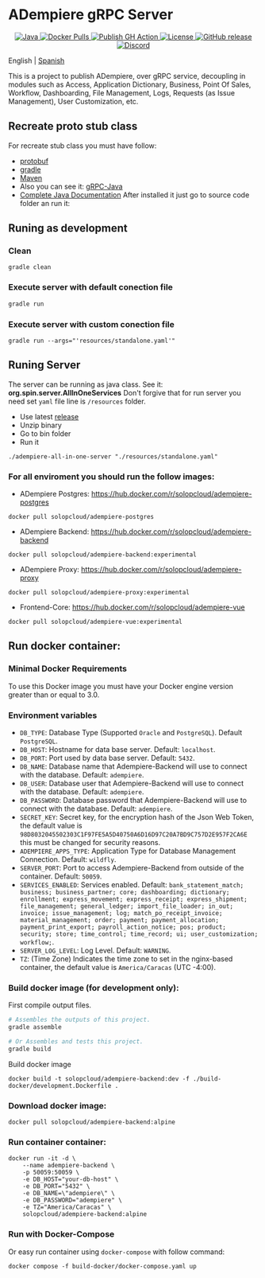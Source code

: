 # ADempiere gRPC Server

<p align="center">
  <a href="https://adoptium.net/es/temurin/releases/?version=11">
    <img src="https://badgen.net/badge/Java/11/orange" alt="Java">
  </a>
  <a href="https://hub.docker.com/r/solopcloud/adempiere-backend">
    <img src="https://img.shields.io/docker/pulls/solopcloud/adempiere-backend.svg" alt="Docker Pulls">
  </a>
  <a href="https://github.com/solop-develop/backend/actions/workflows/publish.yml">
    <img src="https://github.com/solop-develop/backend/actions/workflows/publish.yml/badge.svg" alt="Publish GH Action">
  </a>
  <a href="https://github.com/solop-develop/backend/blob/master/LICENSE">
    <img src="https://img.shields.io/badge/license-GNU/GPL%20(v2)-blue" alt="License">
  </a>
  <a href="https://github.com/solop-develop/backend/releases/latest">
    <img src="https://img.shields.io/github/release/solop-develop/backend.svg" alt="GitHub release">
  </a>
  <a href="https://discord.gg/T6eH6A7PJZ">
    <img src="https://badgen.net/badge/discord/join%20chat" alt="Discord">
  </a>
</p>

English | [Spanish](./README.es.md)

This is a project to publish ADempiere, over gRPC service, decoupling in modules such as Access, Application Dictionary, Business, Point Of Sales, Workflow, Dashboarding, File Management, Logs, Requests (as Issue Management), User Customization, etc.


## Recreate proto stub class
For recreate stub class you must have follow:
- [protobuf](https://github.com/protocolbuffers/protobuf/releases)
- [gradle](https://gradle.org/install)
- [Maven](https://search.maven.org/)
- Also you can see it: [gRPC-Java](https://grpc.io/docs/quickstart/java.html)
- [Complete Java Documentation](https://grpc.io/docs/tutorials/basic/java.html)
After installed it just go to source code folder an run it:

## Runing as development
### Clean
```shell
gradle clean
```

### Execute server with default conection file
``` bash
gradle run
```

### Execute server with custom conection file
```shell
gradle run --args="'resources/standalone.yaml'"
```

## Runing Server
The server can be running as java class. See it: **org.spin.server.AllInOneServices**
Don't forgive that for run server you need set `yaml` file line is `/resources` folder.

- Use latest [release](https://github.com/solop-develop/backend/releases)
- Unzip binary
- Go to bin folder
- Run it

```shell
./adempiere-all-in-one-server "./resources/standalone.yaml"
```


### For all enviroment you should run the follow images:

- ADempiere Postgres: https://hub.docker.com/r/solopcloud/adempiere-postgres
```shell
docker pull solopcloud/adempiere-postgres
```

- ADempiere Backend: https://hub.docker.com/r/solopcloud/adempiere-backend
```shell
docker pull solopcloud/adempiere-backend:experimental
```

- ADempiere Proxy: https://hub.docker.com/r/solopcloud/adempiere-proxy
```shell
docker pull solopcloud/adempiere-proxy:experimental
```

- Frontend-Core: https://hub.docker.com/r/solopcloud/adempiere-vue
```shell
docker pull solopcloud/adempiere-vue:experimental
```

## Run docker container:

### Minimal Docker Requirements
To use this Docker image you must have your Docker engine version greater than or equal to 3.0.

### Environment variables
 * `DB_TYPE`: Database Type (Supported `Oracle` and `PostgreSQL`). Default `PostgreSQL`.
 * `DB_HOST`: Hostname for data base server. Default: `localhost`.
 * `DB_PORT`: Port used by data base server. Default: `5432`.
 * `DB_NAME`: Database name that Adempiere-Backend will use to connect with the database. Default: `adempiere`.
 * `DB_USER`: Database user that Adempiere-Backend will use to connect with the database. Default: `adempiere`.
 * `DB_PASSWORD`: Database password that Adempiere-Backend will use to connect with the database. Default: `adempiere`.
 * `SECRET_KEY`: Secret key, for the encryption hash of the Json Web Token, the default value is `98D8032045502303C1F97FE5A5D40750A6D16D97C20A7BD9C757D2E957F2CA6E` this must be changed for security reasons.
 * `ADEMPIERE_APPS_TYPE`: Application Type for Database Management Connection. Default: `wildfly`.
 * `SERVER_PORT`: Port to access Adempiere-Backend from outside of the container. Default: `50059`.
 * `SERVICES_ENABLED`: Services enabled. Default: `bank_statement_match; business; business_partner; core; dashboarding; dictionary; enrollment; express_movement; express_receipt; express_shipment; file_management; general_ledger; import_file_loader; in_out; invoice; issue_management; log; match_po_receipt_invoice; material_management; order; payment; payment_allocation; payment_print_export; payroll_action_notice; pos; product; security; store; time_control; time_record; ui; user_customization; workflow;`.
 * `SERVER_LOG_LEVEL`: Log Level. Default: `WARNING`.
 * `TZ`: (Time Zone) Indicates the time zone to set in the nginx-based container, the default value is `America/Caracas` (UTC -4:00).

### Build docker image (for development only):
First compile output files.
``` bash
# Assembles the outputs of this project.
gradle assemble

# Or Assembles and tests this project.
gradle build
```

Build docker image
```shell
docker build -t solopcloud/adempiere-backend:dev -f ./build-docker/development.Dockerfile .
```

### Download docker image:
```shell
docker pull solopcloud/adempiere-backend:alpine
```

### Run container container:
```shell
docker run -it -d \
	--name adempiere-backend \
	-p 50059:50059 \
	-e DB_HOST="your-db-host" \
	-e DB_PORT="5432" \
	-e DB_NAME=\"adempiere\" \
	-e DB_PASSWORD="adempiere" \
	-e TZ="America/Caracas" \
	solopcloud/adempiere-backend:alpine
```

### Run with Docker-Compose
Or easy run container using `docker-compose` with follow command:
```shell
docker compose -f build-docker/docker-compose.yaml up
```
